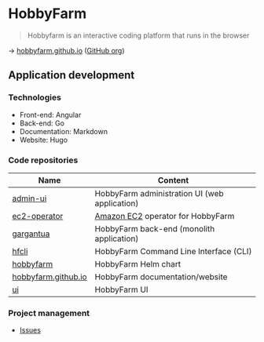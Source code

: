 # HobbyFarm

> Hobbyfarm is an interactive coding platform that runs in the browser

→ [hobbyfarm.github.io](https://hobbyfarm.github.io/hobbyfarm/) ([GitHub org](https://github.com/hobbyfarm))

## Application development

### Technologies

* Front-end: Angular
* Back-end: Go
* Documentation: Markdown
* Website: Hugo

### Code repositories

Name                                                                    | Content
------------------------------------------------------------------------|-----------------------------------------------------------------
[admin-ui](https://github.com/hobbyfarm/admin-ui)                       | HobbyFarm administration UI (web application)
[ec2-operator](https://github.com/hobbyfarm/ec2-operator)               | [Amazon EC2](https://aws.amazon.com/ec2/) operator for HobbyFarm
[gargantua](https://github.com/hobbyfarm/gargantua)                     | HobbyFarm back-end (monolith application)
[hfcli](https://github.com/hobbyfarm/hfcli)                             | HobbyFarm Command Line Interface (CLI)
[hobbyfarm](https://github.com/hobbyfarm/hobbyfarm)                     | HobbyFarm Helm chart
[hobbyfarm.github.io](https://github.com/hobbyfarm/hobbyfarm.github.io) | HobbyFarm documentation/website
[ui](https://github.com/hobbyfarm/ui)                                   | HobbyFarm UI

### Project management

* [Issues](https://github.com/hobbyfarm/hobbyfarm/issues)
